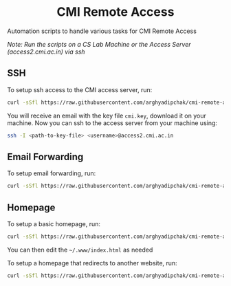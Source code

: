 <h1 align="center">CMI Remote Access</h1>

Automation scripts to handle various tasks for CMI Remote Access

_Note: Run the scripts on a CS Lab Machine or the Access Server (access2.cmi.ac.in) via ssh_

## SSH

To setup ssh access to the CMI access server, run:
```sh
curl -sSfl https://raw.githubusercontent.com/arghyadipchak/cmi-remote-access/main/setup_ssh.sh | bash
```

You will receive an email with the key file `cmi.key`, download it on your machine. Now you can ssh to the access server from your machine using:
```sh
ssh -I <path-to-key-file> <username>@access2.cmi.ac.in
```

## Email Forwarding

To setup email forwarding, run:
```sh
curl -sSfl https://raw.githubusercontent.com/arghyadipchak/cmi-remote-access/main/email_forward.sh | bash
```

## Homepage

To setup a basic homepage, run:
```sh
curl -sSfl https://raw.githubusercontent.com/arghyadipchak/cmi-remote-access/main/homepage_basic.sh | bash
```

You can then edit the `~/.www/index.html` as needed

To setup a homepage that redirects to another website, run:
```sh
curl -sSfl https://raw.githubusercontent.com/arghyadipchak/cmi-remote-access/main/homepage_forward.sh | bash
```
